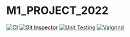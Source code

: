 # M1_PROJECT_2022
[![CI](https://github.com/SURYAPRAKASH126/M1_PROJECT_2022/actions/workflows/1main.yml/badge.svg)](https://github.com/SURYAPRAKASH126/M1_PROJECT_2022/actions/workflows/1main.yml)
[![Git Inspector](https://github.com/SURYAPRAKASH126/M1_PROJECT_2022/actions/workflows/git%20inspector.yml/badge.svg)](https://github.com/SURYAPRAKASH126/M1_PROJECT_2022/actions/workflows/git%20inspector.yml)
[![Unit Testing](https://github.com/SURYAPRAKASH126/M1_PROJECT_2022/actions/workflows/unit-test.yml/badge.svg)](https://github.com/SURYAPRAKASH126/M1_PROJECT_2022/actions/workflows/unit-test.yml)
[![Valgrind](https://github.com/SURYAPRAKASH126/M1_PROJECT_2022/actions/workflows/valgrind.yml/badge.svg)](https://github.com/SURYAPRAKASH126/M1_PROJECT_2022/actions/workflows/valgrind.yml)
